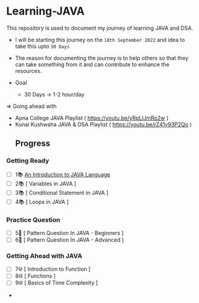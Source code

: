 # Learning-JAVA


 This repository is used to document my journey of learning JAVA and DSA. 
- I will be starting this journey on the `18th September 2022` and idea to take this upto `30 Days`
- The reason for documenting the journey is to help others so that they can take something from it and can contribute to enhance the resources. 

- Goal
    - 30 Days -> 1-2 hour/day 
    
=> Going ahead with 
 -  Apna College JAVA Playlist ( https://youtu.be/yRpLlJmRo2w )
 -  Kunal Kushwaha JAVA & DSA Playlist ( https://youtu.be/rZ41y93P2Qo )
    ## Progress 

### Getting Ready
-  [ ] 1📚  [An Introduction to JAVA Language](https://github.com/ishani-1255/Learning-JAVA/blob/main/DAY%201.md)
-  [ ] 2📚  [ Variables in JAVA ]
-  [ ] 3📚  [ Conditional Statement in JAVA ]
-  [ ] 4📚  [ Loops in JAVA ]

### Practice Question 

-  [ ] 5🐧   [ Pattern Question In JAVA - Beginners ]
-  [ ] 6🐧   [ Pattern Question In JAVA - Advanced ]

 ### Getting Ahead with JAVA
 
-  [ ] 7🌐    [ Introduction to Function ]
-  [ ] 8🌐    [ Functions ]
-  [ ] 9🌐    [ Basics of Time Complexity ]
- 

